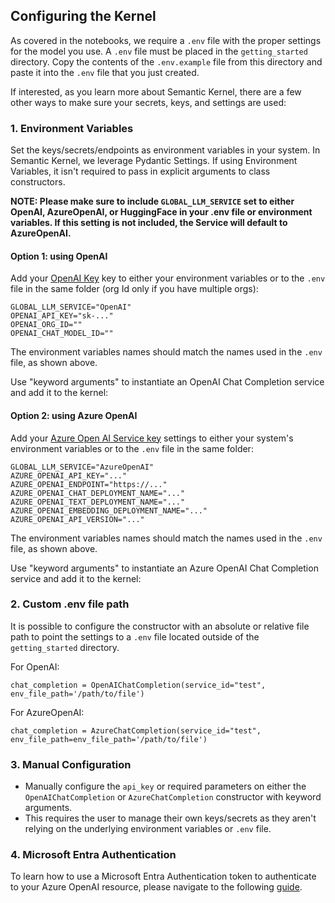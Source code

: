 ## Configuring the Kernel

As covered in the notebooks, we require a `.env` file with the proper settings for the model you use. A `.env` file must be placed in the `getting_started` directory. Copy the contents of the `.env.example` file from this directory and paste it into the `.env` file that you just created.

If interested, as you learn more about Semantic Kernel, there are a few other ways to make sure your secrets, keys, and settings are used:

### 1. Environment Variables

Set the keys/secrets/endpoints as environment variables in your system. In Semantic Kernel, we leverage Pydantic Settings. If using Environment Variables, it isn't required to pass in explicit arguments to class constructors.

**NOTE: Please make sure to include `GLOBAL_LLM_SERVICE` set to either OpenAI, AzureOpenAI, or HuggingFace in your .env file or environment variables. If this setting is not included, the Service will default to AzureOpenAI.**

####  Option 1: using OpenAI

Add your [OpenAI Key](https://platform.openai.com/docs/overview) key to either your environment variables or to the `.env` file in the same folder (org Id only if you have multiple orgs):

```
GLOBAL_LLM_SERVICE="OpenAI"
OPENAI_API_KEY="sk-..."
OPENAI_ORG_ID=""
OPENAI_CHAT_MODEL_ID=""
```
The environment variables names should match the names used in the `.env` file, as shown above.

Use "keyword arguments" to instantiate an OpenAI Chat Completion service and add it to the kernel:

#### Option 2: using Azure OpenAI

Add your [Azure Open AI Service key](https://learn.microsoft.com/azure/cognitive-services/openai/quickstart?pivots=programming-language-studio) settings to either your system's environment variables or to the `.env` file in the same folder:

```
GLOBAL_LLM_SERVICE="AzureOpenAI"
AZURE_OPENAI_API_KEY="..."
AZURE_OPENAI_ENDPOINT="https://..."
AZURE_OPENAI_CHAT_DEPLOYMENT_NAME="..."
AZURE_OPENAI_TEXT_DEPLOYMENT_NAME="..."
AZURE_OPENAI_EMBEDDING_DEPLOYMENT_NAME="..."
AZURE_OPENAI_API_VERSION="..."
```
The environment variables names should match the names used in the `.env` file, as shown above.

Use "keyword arguments" to instantiate an Azure OpenAI Chat Completion service and add it to the kernel:

### 2. Custom .env file path

It is possible to configure the constructor with an absolute or relative file path to point the settings to a `.env` file located outside of the `getting_started` directory.

For OpenAI:

```
chat_completion = OpenAIChatCompletion(service_id="test", env_file_path='/path/to/file')
```

For AzureOpenAI:

```
chat_completion = AzureChatCompletion(service_id="test", env_file_path=env_file_path='/path/to/file')
```

### 3. Manual Configuration

- Manually configure the `api_key` or required parameters on either the `OpenAIChatCompletion` or `AzureChatCompletion` constructor with keyword arguments.
- This requires the user to manage their own keys/secrets as they aren't relying on the underlying environment variables or `.env` file.

### 4. Microsoft Entra Authentication

To learn how to use a Microsoft Entra Authentication token to authenticate to your Azure OpenAI resource, please navigate to the following [guide](../concepts/README.md#microsoft-entra-token-authentication).
